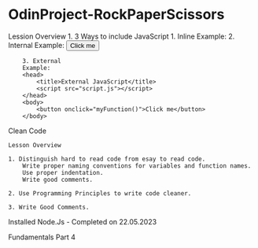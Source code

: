 # OdinProject-RockPaperScissors

Lession Overview
    1. 3 Ways to include JavaScript
        1. Inline 
        Example:
        <head>
            <title>Inline JavaScript</title>
            <script>
                function myFunction() {
                    alert('Hello, World!');
                }
            </script>
        </head>
        2. Internal
        Example:
        <head>
            <title>Internal JavaScript</title>
            <script src="script.js"></script>
        </head>
        <body>
            <button onclick="myFunction()">Click me</button>
        </body>

        3. External
        Example:
        <head>
            <title>External JavaScript</title>
            <script src="script.js"></script>
        </head>
        <body>
            <button onclick="myFunction()">Click me</button>
        </body>


Clean Code

    Lesson Overview

    1. Distinguish hard to read code from esay to read code.
        Write proper naming conventions for variables and function names.
        Use proper indentation.
        Write good comments.

    2. Use Programming Principles to write code cleaner.

    3. Write Good Comments.


Installed Node.Js - Completed on 22.05.2023

Fundamentals Part 4

    